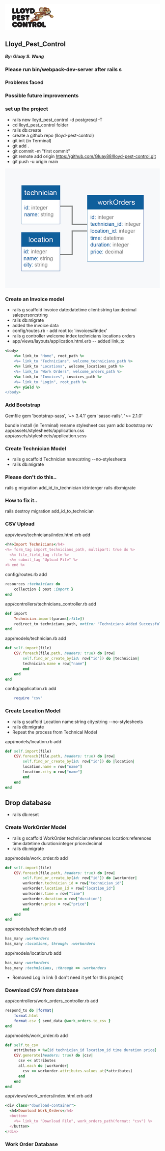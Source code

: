 ![Lloyd Pest Control](./app/assets/images/lloydheader.jpg)

## Lloyd_Pest_Control
##### By: Gluay S. Wang

### Please run bin/webpack-dev-server after rails s

### Problems faced

### Possible future improvements

### set up the project
- rails new lloyd_pest_control -d postgresql -T
- cd lloyd_pest_control folder
- rails db:create
- create a github repo (lloyd-pest-control)
- git init (in Terminal)
- git add .
- git commit -m "first commit"
- git remote add origin https://github.com/Gluay88/lloyd-pest-control.git
- git push -u origin main

![Association](./app/assets/images/table-data.jpg)

### Create an Invoice model
- rails g scaffold Invoice date:datetime client:string tax:decimal saleperson:string
- rails db:migrate
- added the invoice data 
- config/routes.rb - add root to: 'invoices#index'
- rails g controller welcome index technicians locations orders 
- app/views/layouts/application.html.erb -- added link_to 
``` ruby
<body>
    <%= link_to "Home", root_path %>
    <%= link_to "Technicians", welcome_technicians_path %>
    <%= link_to "Locations", welcome_locations_path %>
    <%= link_to "Work Orders", welcome_orders_path %>
    <%= link_to "Invoices", invoices_path %>
    <%= link_to "Login", root_path %>
    <%= yield %>
</body>
```
### Add Bootstrap
Gemfile
gem 'bootstrap-sass', '~> 3.4.1'
gem 'sassc-rails', '>= 2.1.0'

bundle install (in Terminal)
rename stylesheet css
yarn add bootstrap
mv app/assets/stylesheets/application.css app/assets/stylesheets/application.scss

### Create Technician Model
- rails g scaffold Technician name:string --no-stylesheets
- rails db:migrate

### Please don't do this..
rails g migration add_id_to_technician id:interger
rails db:migrate
### How to fix it..
rails destroy migration add_id_to_technician

### CSV Upload
app/views/technicians/index.html.erb
add
``` ruby
<h4>Import Technicians</h4>
<%= form_tag import_technicians_path, multipart: true do %>
  <%= file_field_tag :file %>
  <%= submit_tag "Upload File" %>
<% end %>
```
config/routes.rb
add
``` ruby
resources :technicians do 
    collection { post :import }
end
```

app/controllers/technicians_controller.rb
add
``` ruby
def import 
    Technician.import(params[:file])
    redirect_to technicians_path, notice: "Technicians Added Successfully!"
end
```
app/models/technician.rb
add
``` ruby
def self.import(file)
    CSV.foreach(file.path, headers: true) do |row| 
        self.find_or_create_by(id: row["id"]) do |technician|
        technician.name = row["name"]
        end  
    end
end
```
config/application.rb 
add
```ruby 
    require "csv"
```
### Create Location Model
- rails g scaffold Location name:string city:string --no-stylesheets
- rails db:migrate
- Repeat the process from Technical Model

app/models/location.rb
add
``` ruby 
def self.import(file)
    CSV.foreach(file.path, headers: true) do |row| 
        self.find_or_create_by(id: row["id"]) do |location|
        location.name = row["name"]
        location.city = row["name"]
        end  
    end
end
```

## Drop database 
- rails db:reset

### Create WorkOrder Model
- rails g scaffold WorkOrder technician:references location:references time:datetime duration:integer price:decimal
- rails db:migrate

app/models/work_order.rb
add
``` ruby
def self.import(file)
    CSV.foreach(file.path, headers: true) do |row| 
        self.find_or_create_by(id: row["id"]) do |workorder|
        workorder.technician_id = row["technician_id"]
        workorder.location_id = row["location_id"]
        workorder.time = row["time"]
        workorder.duration = row["duration"]
        workorder.price = row["price"]
        end  
    end
end
```
app/models/technician.rb
add 
``` ruby
has_many :workorders
has_many :locations, through: :workorders
```
app/models/location.rb
add
``` ruby
has_many :workorders
has_many :technicians, :through => :workorders
```
- Romoved Log in link (I don't need it yet for this project)

### Download CSV from database
app/controllers/work_orders_controller.rb
add

``` ruby
respond_to do |format|
    format.html
    format.csv { send_data @work_orders.to_csv }
end
```
app/models/work_order.rb
add
``` ruby
def self.to_csv
    attributes = %w{id technician_id location_id time duration price}
    CSV.generate(headers: true) do |csv|
      csv << attributes
      all.each do |workorder| 
        csv << workorder.attributes.values_at(*attributes)
      end
    end
end
```
app/views/work_orders/index.html.erb
add

``` ruby
<div class="download-container">
  <h4>Download Work_Orders</h4>
  <button>
    <%= link_to "Download File", work_orders_path(format: "csv") %>
  </button>
</div>
```

### Work Order Database
